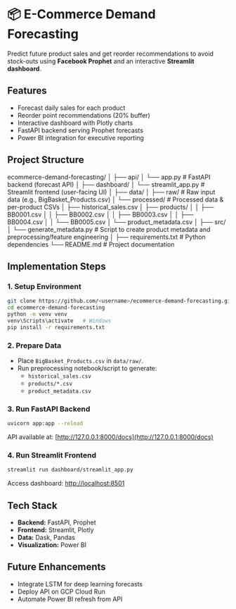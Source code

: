 # 📦 E-Commerce Demand Forecasting
Predict future product sales and get reorder recommendations to avoid stock-outs using **Facebook Prophet** and an interactive **Streamlit dashboard**.

## **Features**
- Forecast daily sales for each product
- Reorder point recommendations (20% buffer)
- Interactive dashboard with Plotly charts
- FastAPI backend serving Prophet forecasts
- Power BI integration for executive reporting

## **Project Structure**
ecommerce-demand-forecasting/
│
├── api/
│   └── app.py                 # FastAPI backend (forecast API)
│
├── dashboard/
│   └── streamlit_app.py       # Streamlit frontend (user-facing UI)
│
├── data/
│   ├── raw/                   # Raw input data (e.g., BigBasket_Products.csv)
│   └── processed/             # Processed data & per-product CSVs
│       ├── historical_sales.csv
│       ├── products/
│       │   ├── BB0001.csv
│       │   ├── BB0002.csv
│       │   ├── BB0003.csv
│       │   ├── BB0004.csv
│       │   └── BB0005.csv
│       └── product_metadata.csv
│
├── src/
│   └── generate_metadata.py   # Script to create product metadata and preprocessing/feature engineering
│
├── requirements.txt           # Python dependencies
└── README.md                  # Project documentation


## **Implementation Steps**
### **1. Setup Environment**
```bash
git clone https://github.com/<username>/ecommerce-demand-forecasting.git
cd ecommerce-demand-forecasting
python -m venv venv
venv\Scripts\activate   # Windows
pip install -r requirements.txt
````

### **2. Prepare Data**
* Place `BigBasket_Products.csv` in `data/raw/`.
* Run preprocessing notebook/script to generate:
  * `historical_sales.csv`
  * `products/*.csv`
  * `product_metadata.csv`

### **3. Run FastAPI Backend**
```bash
uvicorn app:app --reload
```
API available at: [http://127.0.0.1:8000/docs](http://127.0.0.1:8000/docs)

### **4. Run Streamlit Frontend**
```bash
streamlit run dashboard/streamlit_app.py
```
Access dashboard: [http://localhost:8501](http://localhost:8501)

## **Tech Stack**
* **Backend:** FastAPI, Prophet
* **Frontend:** Streamlit, Plotly
* **Data:** Dask, Pandas
* **Visualization:** Power BI

## **Future Enhancements**
* Integrate LSTM for deep learning forecasts
* Deploy API on GCP Cloud Run
* Automate Power BI refresh from API

